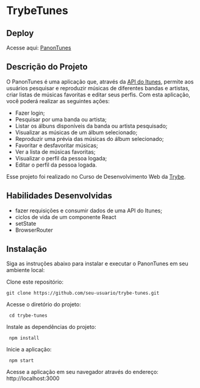 # TrybeTunes

## Deploy

Acesse aqui: [PanonTunes](https://panontunes-dev.vercel.app/)


## Descrição do Projeto
O PanonTunes é uma aplicação que, através da [API do Itunes](https://developer.apple.com/library/archive/documentation/AudioVideo/Conceptual/iTuneSearchAPI/index.html), permite aos usuários pesquisar e reproduzir músicas de diferentes bandas e artistas, criar listas de músicas favoritas e editar seus perfis. Com esta aplicação, você poderá realizar as seguintes ações:

- Fazer login;
- Pesquisar por uma banda ou artista;
- Listar os álbuns disponíveis da banda ou artista pesquisado;
- Visualizar as músicas de um álbum selecionado;
- Reproduzir uma prévia das músicas do álbum selecionado;
- Favoritar e desfavoritar músicas;
- Ver a lista de músicas favoritas;
- Visualizar o perfil da pessoa logada;
- Editar o perfil da pessoa logada.

Esse projeto foi realizado no Curso de Desenvolvimento Web da [Trybe](https://www.betrybe.com/?utm_term=trybe&utm_campaign=*%5BSearch%5D+Brand_BRA&utm_source=adwords&utm_medium=ppc&hsa_acc=1466424558&hsa_cam=12085736593&hsa_grp=146119280611&hsa_ad=617838452283&hsa_src=g&hsa_tgt=kwd-468157942290&hsa_kw=trybe&hsa_mt=p&hsa_net=adwords&hsa_ver=3&gad=1&gclid=CjwKCAjwg-GjBhBnEiwAMUvNWziGJIt1Nx5qi5-Q0XAHNPg4DcrSlJwR7PI_sIl8Nft8cdyktWpsihoC5QAQAvD_BwE).

## Habilidades Desenvolvidas

- fazer requisições e consumir dados de uma API do Itunes;
- ciclos de vida de um componente React
- setState
- BrowserRouter

## Instalação
Siga as instruções abaixo para instalar e executar o PanonTunes em seu ambiente local:

Clone este repositório:


`git clone https://github.com/seu-usuario/trybe-tunes.git`

Acesse o diretório do projeto:

`
cd trybe-tunes`

Instale as dependências do projeto:

`
npm install`

Inicie a aplicação:

`
npm start`

Acesse a aplicação em seu navegador através do endereço: http://localhost:3000

